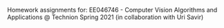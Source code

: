 Homework assignments for:
EE046746 - Computer Vision Algorithms and Applications @ Technion
Spring 2021
(in collaboration with Uri Savir)
